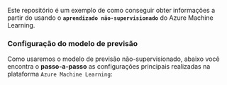 Este repositório é um exemplo de como conseguir obter informações a partir do usando o **`aprendizado não-supervisionado`** do Azure Machine Learning.

### Configuração do modelo de previsão

Como usaremos o modelo de previsão não-supervisionado, abaixo você encontra o **passo-a-passo** as configurações principais realizadas na plataforma `Azure Machine Learning`:

